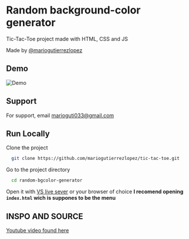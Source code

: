 
# Random background-color generator
Tic-Tac-Toe project made with HTML, CSS and JS

Made by [@mariogutierrezlopez](https://www.github.com/mariogutierrezlopez)
## Demo

![Demo](https://i.postimg.cc/cLNjrQPx/Animation.gif)

## Support

For support, email marioguti033@gmail.com


## Run Locally

Clone the project

```bash
  git clone https://github.com/mariogutierrezlopez/tic-tac-toe.git
```

Go to the project directory

```bash
  cd random-bgcolor-generator
```
Open it with [VS live sever](https://marketplace.visualstudio.com/items?itemName=ritwickdey.LiveServer) or your browser of choice
**I recomend opening `index.html` wich is suppones to be the menu**

## INSPO AND SOURCE

[Youtube video found here](https://www.youtube.com/watch?v=Y-GkMjUZsmM)
